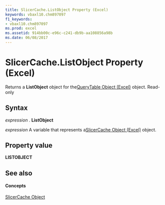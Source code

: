 ```yaml
---
title: SlicerCache.ListObject Property (Excel)
keywords: vbaxl10.chm897097
f1_keywords:
- vbaxl10.chm897097
ms.prod: excel
ms.assetid: 914bb00c-e96c-c241-db9b-aa108856a98b
ms.date: 06/08/2017
---
```



# SlicerCache.ListObject Property (Excel)

Returns a  **ListObject** object for the[QueryTable Object (Excel)](querytable-object-excel.md) object. Read-only


## Syntax

 _expression_ . **ListObject**

 _expression_ A variable that represents a[SlicerCache Object (Excel)](Excel.SlicerCache.md) object.


## Property value

 **LISTOBJECT**


## See also


#### Concepts


[SlicerCache Object](Excel.SlicerCache.md)

